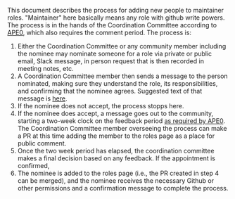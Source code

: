 This document describes the process for adding new people to maintainer roles.
"Maintainer" here basically means any role with github write powers. The
process is in the hands of the Coordination Committee according to
[APE0](https://github.com/astropy/astropy-APEs/blob/main/APE0.rst), which also
requires the comment period. The process is:

1. Either the Coordination Committee or any community member including the 
   nominee may nominate someone for a role via private or public email,
   Slack message, in person request that is then recorded in meeting notes, etc.
2. A Coordination Committee member then sends a message to the person
   nominated, making sure they understand the role, its responsibilities, and
   confirming that the nominee agrees. Suggested text of that message is 
   [here](https://github.com/astropy/astropy-project/blob/main/messages/maintainer_access.md).
3. If the nominee does not accept, the process stopps here.
4. If the nominee does accept, a message goes out to the community, starting
   a two-week clock on the feedback period [as required by APE0](https://github.com/astropy/astropy-APEs/blob/main/APE0.rst#responsibilities-and-authority).
   The Coordination Committee member overseeing the process can make a PR at
   this time adding the member to the roles page as a place for public comment.
5. Once the two week period has elapsed, the coordination committee makes a
   final decision based on any feedback. If the appointment is confirmed,
6. The nominee is added to the roles page (i.e., the PR created in step 4 can
   be merged), and the nominee receives the necessary Github or other 
   permissions and a confirmation message to complete the process.
